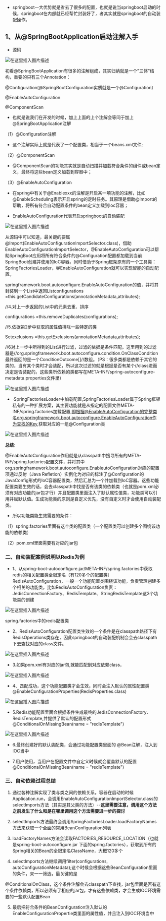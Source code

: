 * springboot一大优势就是省去了很多的配置，也就是说当springboot启动的时候，springboot在内部就已经帮忙封装好了，者其实就是springboot的自动装配操作。

## 1、从@SpringBootApplication启动注解入手

* 源码

![在这里插入图片描述](https://img-blog.csdnimg.cn/5ad0d2de029a4d688111921162075510.png?x-oss-process=image/watermark,type_d3F5LXplbmhlaQ,shadow_50,text_Q1NETiBAbGVlZGNvZGVKb2huMDE=,size_20,color_FFFFFF,t_70,g_se,x_16)

初看@SpringBootApplication有很多的注解组成，其实归纳就是一个"三体"结构，重要的只有三个Annotation：

@Configuration(@SpringBootConfiguration实质就是一个@Configuration）

@EnableAutoConfiguration

@ComponentScan

* 也就是说我们在开发的时候，加上上面的上个注解会等同于加上@SpringBootApplication注解

（1）@Configuration注解

* 这个注解实际上就是代表了一个配置类，相当于一个beans.xml文件;

（2）@ComponentScan

* @ComponentScan的功能其实就是自动扫描并加载符合条件的组件或bean定义，最终将这些bean定义加载到容器中；

（3）@EnableAutoConfiguration

* 在spring中有关于@Enablexxx的注解是开启某一项功能的注解，比如@EnableScheduling表示开启spring的定时任务。其原理是借助@Import的帮助，将所有符合自动配置条件的bean定义加载到Ioc容器；
 
* EnableAutoConfiguration代表开启springboot的自动装配

![在这里插入图片描述](https://img-blog.csdnimg.cn/2de5425248c7429d9d9a8cb6680b6b1b.png?x-oss-process=image/watermark,type_d3F5LXplbmhlaQ,shadow_50,text_Q1NETiBAbGVlZGNvZGVKb2huMDE=,size_20,color_FFFFFF,t_70,g_se,x_16)

从源码中可以知道，最关键的要属@Import(EnableAutoConfigurationImportSelector.class)，借助EnableAutoConfigurationImportSelector，@EnableAutoConfiguration可以帮助SpringBoot应用将所有符合条件的@Configuration配置都加载到当前SpringBoot创建并使用的IoC容器。同时借助于Spring框架原有的一个工具类：SpringFactoriesLoader，@EnableAutoConfiguration就可以实现智能的自动配置。

springframework.boot.autoconfigure.EnableAutoConfiguration的值，并将其封装到一个List中返回List<String>configurations =this.getCandidateConfigurations(annotationMetadata,attributes);

//4.对上一步返回的List中的元素去重、排序

configurations =this.removeDuplicates(configurations);

//5.依据第2步中获取的属性值排除一些特定的类

Set<String>exclusions =this.getExclusions(annotationMetadata,attributes);

//6对上一步中所得到的List进行过滤，过滤的依据是条件匹配。这里用到的过滤器是//org.springframework.boot.autoconfigure.condition.OnClassCondition最终返回的是一个ConditionOutcome[]//数组。（PS：很多类都是依赖于其它的类的，当有某个类时才会装配，所以这次过滤的就是根据是否有某个//class进而决定是否装配的。这些类所依赖的类都写在META-INF/spring-autoconfigure-metadata.properties文件里）

![在这里插入图片描述](https://img-blog.csdnimg.cn/9f51c2018266490cb9a57530a9874b7a.png?x-oss-process=image/watermark,type_d3F5LXplbmhlaQ,shadow_50,text_Q1NETiBAbGVlZGNvZGVKb2huMDE=,size_20,color_FFFFFF,t_70,g_se,x_16)

* ·SpringFactoriesLoader中加载配置,SpringFactoriesLoader属于Spring框架私有的一种扩展方案，其主要功能就是从指定的配置文件META-INF/spring.factories加载配置,即根据@EnableAutoConfiguration的完整类名org.springframework.boot.autoconfigure.EnableAutoConfiguration作为查找的Key,获取对应的一组@Configuration类

![在这里插入图片描述](https://img-blog.csdnimg.cn/2c782de64fae47e9b0276c815767ae11.png?x-oss-process=image/watermark,type_d3F5LXplbmhlaQ,shadow_50,text_Q1NETiBAbGVlZGNvZGVKb2huMDE=,size_20,color_FFFFFF,t_70,g_se,x_16)

**总结**:  

@EnableAutoConfiguration作用就是从classpath中搜寻所有的META-INF/spring.factories配置文件，并将其中org.springframework.boot.autoconfigure.EnableutoConfiguration对应的配置项通过反射（Java Refletion）实例化为对应的标注了@Configuration的JavaConfig形式的IoC容器配置类，然后汇总为一个并加载到IoC容器。这些功能配置类要生效的话，会去classpath中找是否有该类的依赖类（也就是pom.xml必须有对应功能的jar包才行）并且配置类里面注入了默认属性值类，功能类可以引用并赋默认值。生成功能类的原则是自定义优先，没有自定义时才会使用自动装配类。

* 所以功能类能生效需要的条件：

（1）spring.factories里面有这个类的配置类（一个配置类可以创建多个围绕该功能的依赖类）

（2）pom.xml里面需要有对应的jar包

### 二、自动装配案例说明以Redis为例

* 1、从spring-boot-autoconfigure.jar/META-INF/spring.factories中获取redis的相关配置类全限定名（有120多个的配置类）RedisAutoConfiguration，一般一个功能配置类围绕该功能，负责管理创建多个相关的功能类，比如RedisAutoConfiguration负责：JedisConnectionFactory、RedisTemplate、StringRedisTemplate这3个功能类的创建


![在这里插入图片描述](https://img-blog.csdnimg.cn/495ae01a30754c02a9358f4d741a59b3.png?x-oss-process=image/watermark,type_d3F5LXplbmhlaQ,shadow_50,text_Q1NETiBAbGVlZGNvZGVKb2huMDE=,size_20,color_FFFFFF,t_70,g_se,x_16)

spring.factories中的redis配置类

* 2、RedisAutoConfiguration配置类生效的一个条件是在classpath路径下有RedisOperations类存在，因此springboot的自动装配机制会会去classpath下去查找对应的class文件。

![在这里插入图片描述](https://img-blog.csdnimg.cn/2e10dfab278b4ca3aab6927aac06a519.png)

* 3.如果pom.xml有对应的jar包,就能匹配到对应依赖class，

![在这里插入图片描述](https://img-blog.csdnimg.cn/661f001cfda1446da000fcd87d3b3cd7.png)

* 4、匹配成功，这个功能配置类才会生效，同时会注入默认的属性配置类@EnableConfigurationProperties(RedisProperties.class)

![在这里插入图片描述](https://img-blog.csdnimg.cn/fc4d868285184d3292c0c3268b2998bc.png?x-oss-process=image/watermark,type_d3F5LXplbmhlaQ,shadow_50,text_Q1NETiBAbGVlZGNvZGVKb2huMDE=,size_18,color_FFFFFF,t_70,g_se,x_16)

* 5.Redis功能配置里面会根据条件生成最终的JedisConnectionFactory、RedisTemplate,并提供了默认的配置形式@ConditionalOnMissingBean(name = "redisTemplate")

![在这里插入图片描述](https://img-blog.csdnimg.cn/12dcd05990dd4a589533864a12ee809e.png?x-oss-process=image/watermark,type_d3F5LXplbmhlaQ,shadow_50,text_Q1NETiBAbGVlZGNvZGVKb2huMDE=,size_20,color_FFFFFF,t_70,g_se,x_16)

* 6.最终创建好的默认装配类，会通过功能配置类里面的 @Bean注解，注入到IOC当中

* 7.用户使用，当用户在配置文件中自定义时候就会覆盖默认的配置@ConditionalOnMissingBean(name = "redisTemplate")

### 三、自动依赖过程总结

1. 通过各种注解实现了类与类之间的依赖关系，容器在启动的时候Application.run，会调用EnableAutoConfigurationImportSelector.class的selectImports方法（其实是其父类的方法）--**这里需要注意，调用这个方法之前发生了什么和是在哪里调用这个方法需要进一步的探讨**

2. selectImports方法最终会调用SpringFactoriesLoader.loadFactoryNames方法来获取一个全面的常用BeanConfiguration列表

3. loadFactoryNames方法会读取FACTORIES_RESOURCE_LOCATION（也就是spring-boot-autoconfigure.jar 下面的spring.factories），获取到所有的Spring相关的Bean的全限定名ClassName，大概120多个

4. selectImports方法继续调用filter(configurations, autoConfigurationMetadata);这个时候会根据这些BeanConfiguration里面的条件，来一一筛选，最关键的是

@ConditionalOnClass，这个条件注解会去classpath下查找，jar包里面是否有这个条件依赖类，所以必须有了相应的jar包，才有这些依赖类，才会生成IOC环境需要的一些默认配置Bean

5. 最后把符合条件的BeanConfiguration注入默认的EnableConfigurationPropertie类里面的属性值，并且注入到IOC环境当中


